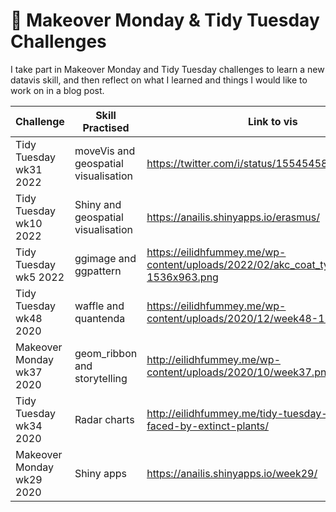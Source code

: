 # 🎨 Makeover Monday & Tidy Tuesday Challenges

I take part in Makeover Monday and Tidy Tuesday challenges to learn a new datavis skill, and then reflect on what I learned and things I would like to work on in a blog post.

|  Challenge  |  Skill Practised  |  Link to vis  | Link to blog post |
|----|----|----|----|
| Tidy Tuesday wk31 2022 | moveVis and geospatial visualisation | https://twitter.com/i/status/1554545817364664324 | https://eilidhfummey.me/tidytuesday-oregon-spotted-frogs/
| Tidy Tuesday wk10 2022 | Shiny and geospatial visualisation | https://anailis.shinyapps.io/erasmus/ | https://eilidhfummey.me/tidytuesday-erasmus-destinations/
| Tidy Tuesday wk5 2022 | ggimage and ggpattern | https://eilidhfummey.me/wp-content/uploads/2022/02/akc_coat_types-1536x963.png | https://eilidhfummey.me/tidy-tuesday-akc-dog-breed-characteristics/
| Tidy Tuesday wk48 2020 | waffle and quantenda | https://eilidhfummey.me/wp-content/uploads/2020/12/week48-1536x1321.png | https://eilidhfummey.me/tidy-tuesday-family-friendly-trails-in-washington/
| Makeover Monday wk37 2020 | geom_ribbon and storytelling | http://eilidhfummey.me/wp-content/uploads/2020/10/week37.png | http://eilidhfummey.me/makeover-monday-the-gender-pay-gap-in-englands-schools/
| Tidy Tuesday wk34 2020 | Radar charts | http://eilidhfummey.me/tidy-tuesday-threats-faced-by-extinct-plants/ | http://eilidhfummey.me/tidy-tuesday-threats-faced-by-extinct-plants/
| Makeover Monday wk29 2020 | Shiny apps | https://anailis.shinyapps.io/week29/ | http://eilidhfummey.me/makeover-monday-religion-and-acceptance-of-homosexuality/
